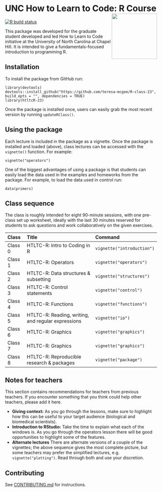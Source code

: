 # UNC How to Learn to Code: R Course <img src="man/figures/htltcR.png" width="150" align="right" />

<!-- badges: start -->
[![R build status](https://github.com/How-to-Learn-to-Code/rclass/workflows/R-CMD-check/badge.svg)](https://github.com/How-to-Learn-to-Code/rclass/actions)
<!-- badges: end -->

This package was developed for the graduate student developed and led How to Learn to Code initiative at the University of North Carolina at Chapel Hill. It is intended to give a fundamentals-focused introduction to programming R. 

## Installation

To install the package from GitHub run:

```
library(devtools)
devtools::install_github("https://github.com/teresa-mcgee/R-class-23", build_opts = "", dependencies = TRUE)
library(htltcR-23)
```

Once the package is installed once, users can easily grab the most recent version by running `updateRClass()`.

## Using the package

Each lecture is included in the package as a vignette. Once the package is installed and loaded (above), class lectures can be accessed with the `vignette()` function. For example:

```
vignette("operators")
```

One of the biggest advantages of using a package is that students can easily load the data used in the examples and homeworks from the package. For example, to load the data used in control run: 

```
data(primers)
```

## Class sequence

The class is roughly intended for eight 90-minute sessions, with one pre-class set up worksheet, ideally with the last 30 minutes reserved for students to ask questions and work collaboratively on the given exercises.

| Class        | Title                                              | Command                   |
| :---         | :---                                               | :---                      |
| Class 0      | HTLTC-R: Intro to Coding in R                      | `vignette("introduction")`|
| Class 1      | HTLTC-R: Operators                                 | `vignette("operators")`   |
| Class 2      | HTLTC-R: Data structures & subsetting              | `vignette("structures")`  |
| Class 3      | HTLTC-R: Control statements                        | `vignette("control")`     |
| Class 4      | HTLTC-R: Functions                                 | `vignette("functions")`   |
| Class 5      | HTLTC-R: Reading, writing, and regular expressions | `vignette("io")`          |
| Class 6      | HTLTC-R: Graphics                                  | `vignette("graphics")`    |
| Class 7      | HTLTC-R: Graphics                                  | `vignette("graphics")`    |
| Class 8      | HTLTC-R: Reproducible research & packages          | `vignette("package")`     |

## Notes for teachers
This section contains recommendations for teachers from previous teachers. If you encounter something that you think could help other teachers, please add it here.

* **Giving context:** As you go through the lessons, make sure to highlight how this can be useful to your target audience (biological and biomedical scientists). 
* **Introduction to RStudio:** Take the time to explain what each of the windows is. As you go through the operators lesson there will be good opportunities to highlight some of the features.
* **Alternate lectures** There are alternate versions of a couple of the vignettes; the above sequence gives the most complete picture, but some teachers may prefer the simplified lectures, e.g. `vignette("plotting")`. Read through both and use your discretion. 

## Contributing

See [CONTRIBUTING.md](CONTRIBUTING.md) for instructions.
